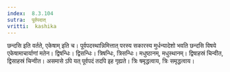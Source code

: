 ```yaml
---
index:  8.3.104
sutra:  पूर्वपदात्
vritti:  kashika 
---
```


छन्दसि इति वर्तते, एकेषाम् इति च। पूर्वपदस्थान्निमित्तात् परस्य सकारस्य मुर्धन्यादेशो भवति छन्दसि विषये एकेषामाचार्याणां मतेन। द्विषन्धिः। द्विसन्धिः। त्रिषन्धिः, त्रिसन्धिः। मधुष्ठानम्, मधुस्थानम्। द्विषाहस्रं चिन्वीत, द्विसाहस्रं चिन्वीत। असमासे ऽपि यत् पूर्वपदं तदपि इह गृह्यते। त्रिः षमृद्धत्वाय, त्रिः समृद्धत्वाय।

